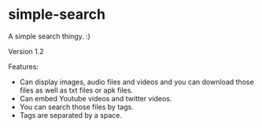 # simple-search

A simple search thingy.
:)

Version 1.2

Features:
- Can display images, audio files and videos and you can download those files as well as txt files or apk files.
- Can embed Youtube videos and twitter videos.
- You can search those files by tags.
- Tags are separated by a space.
